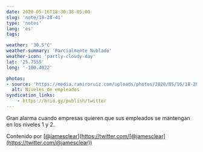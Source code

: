 ```yaml
---
date: 2020-05-16T18:30:38-05:00
slug: 'note/18-28-41'
type: 'notes'
lang: 'es'
tags:

weather: '30.5°C'
weather-summary: 'Parcialmente Nublado'
weather-icon: 'partly-cloudy-day'
lat: '25.7555'
long: '-100.4022'

photos:
- source: 'https://media.ramiroruiz.com/uploads/photos/2020/05/16/18-28-41/levels-of-employees-.png'
  alt: Niveles de empleados 
syndication_links:
    - https://brid.gy/publish/twitter
---
```

Gran alarma cuando empresas quieren que sus empleados se mantengan en los niveles 1 y 2.

Contenido por [[@jamesclear](https://twitter.com/@jamesclear)](https://twitter.com/[@jamesclear](https://twitter.com/@jamesclear)) 